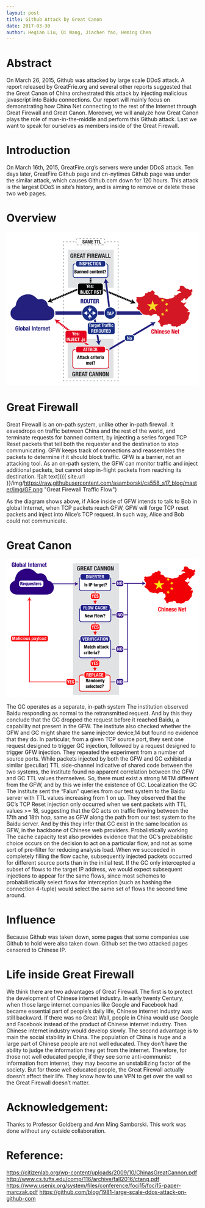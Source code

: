 ```yaml
---
layout: post
title: Github Attack by Great Canon
date: 2017-03-30
author: Heqian Liu, Qi Wang, Jiachen Yao, Heming Chen
---
```


# Abstract
On March 26, 2015, Github was attacked by large scale DDoS attack. A report released by GreatFrie.org and several other reports suggested that the Great Canon of China orchestrated this attack by injecting malicious javascript into Baidu connections. Our report will mainly focus on demonstrating how China Net connecting to the rest of the Internet through Great Firewall and Great Canon. Moreover, we will analyze how Great Canon plays the role of man-in-the-middle and perform this Github attack. Last we want to speak for ourselves as members inside of the Great Firewall.

# Introduction
On March 16th, 2015, GreatFire.org’s servers were under DDoS attack. Ten days later, GreatFire Github page and cn-nytimes Github page was under the similar attack, which causes Github.com down for 120 hours. This attack is the largest DDoS in site’s history, and is aiming to remove or delete these two web pages.

# Overview
![alt text](https://raw.githubusercontent.com/asamborski/cs558_s17_blog/master/img/GC_Overview.png "Overview")

# Great Firewall
Great Firewall is an on-path system, unlike other in-path firewall. It eavesdrops on traffic between China and the rest of the world, and terminate requests for banned content, by injecting a series forged TCP Reset packets that tell both the requester and the destination to stop communicating. GFW keeps track of connections and reassembles the packets to determine if it should block traffic. GFW is a barrier, not an attacking tool. As an on-path system, the GFW can monitor traffic and inject additional packets, but cannot stop in-flight packets from reaching its destination.
![alt text]({{ site.url }}/img/https://raw.githubusercontent.com/asamborski/cs558_s17_blog/master/img/GF.png "Great Firewall Traffic Flow")

As the diagram shows above, if Alice inside of GFW intends to talk to Bob in global Internet, when TCP packets reach GFW, GFW will forge TCP reset packets and inject into Alice’s TCP request. In such way, Alice and Bob could not communicate.

# Great Canon

![alt text](https://raw.githubusercontent.com/asamborski/cs558_s17_blog/master/img/GC.png "Great Cannon")

The GC operates as a separate, in-path system
The institution observed Baidu responding as normal to the retransmitted request. And by this they conclude that the GC dropped the request before it reached Baidu, a capability not present in the GFW.
The institute also checked whether the GFW and GC might share the same injector device,14 but found no evidence that they do.  In particular, from a given TCP source port, they sent one request designed to trigger GC injection, followed by a request designed to trigger GFW injection.  They repeated the experiment from a number of source ports.  While packets injected by both the GFW and GC exhibited a similar (peculiar) TTL side-channel indicative of shared code between the two systems, the institute found no apparent correlation between the GFW and GC TTL values themselves. So, there must exist a strong MITM different from the GFW, and by this we infer the existence of GC.
Localization the GC
The institute sent the “Falun” queries from our test system to the Baidu server with TTL values increasing from 1 on up.  They observed that the GC’s TCP Reset injection only occurred when we sent packets with TTL values >= 18, suggesting that the GC acts on traffic flowing between the 17th and 18th hop, same as GFW along the path from our test system to the Baidu server. And by this they infer that GC exist in the same location as GFW, in the backbone of Chinese web providers.
Probalistically working 
The cache capacity test also provides evidence that the GC’s probabilistic choice occurs on the decision to act on a particular flow, and not as some sort of pre-filter for reducing analysis load.  When we succeeded in completely filling the flow cache, subsequently injected packets occurred for different source ports than in the initial test.  If the GC only intercepted a subset of flows to the target IP address, we would expect subsequent injections to appear for the same flows, since most schemes to probabilistically select flows for interception (such as hashing the connection 4-tuple) would select the same set of flows the second time around.

# Influence
Because Github was taken down, some pages that some companies use Github to hold were also taken down.
Github set the two attacked pages censored to Chinese IP.

# Life inside Great Firewall
We think there are two advantages of Great Firewall. The first is to protect the development of  Chinese internet industry. In early twenty Century, when those large internet companies like Google and Facebook had became essential part of people’s daily life, Chinese internet industry was still backward. If there was no Great Wall, people in China would use Google and Facebook instead of the product of Chinese internet industry. Then Chinese internet industry would develop slowly. The second advantage is to main the social stability in China. The population of China is huge and a large part of Chinese people are not well educated. They don’t have the ability to judge the information they get from the internet. Therefore, for those not well educated people, if they see some anti-communist information from internet, they may become an unstabilizing factor of the society. But for those well educated people, the Great Firewall actually doesn’t affect their life. They know how to use VPN to get over the wall so the Great Firewall doesn’t matter.


# Acknowledgement:
Thanks to Professor Goldberg and Ann Ming Samborski.
This work was done without any outside collaboration. 

# Reference:
https://citizenlab.org/wp-content/uploads/2009/10/ChinasGreatCannon.pdf 
http://www.cs.tufts.edu/comp/116/archive/fall2016/ctang.pdf 
https://www.usenix.org/system/files/conference/foci15/foci15-paper-marczak.pdf 
https://github.com/blog/1981-large-scale-ddos-attack-on-github-com
